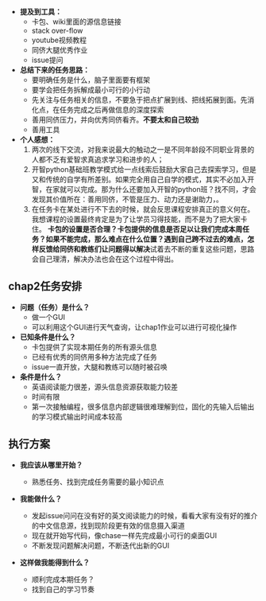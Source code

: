 

* **提及到工具：**
  * 卡包、wiki里面的源信息链接
  * stack over-flow
  * youtube视频教程
  * 同侪大腿优秀作业
  * issue提问
* **总结下来的任务思路：**
  * 要明确任务是什么，脑子里面要有框架
  * 要学会把任务拆解成最小可行的小行动
  * 先关注与任务相关的信息，不要急于把点扩展到线、把线拓展到面。先消化点，在任务完成之后再做信息的深度探索
  * 善用同侪压力，并向优秀同侪看齐。**不要太和自己较劲**
  * 善用工具
* **个人感想：**
  1. 两次的线下交流，对我来说最大的触动之一是不同年龄段不同职业背景的人都不乏有爱智求真追求学习和进步的人；
  2. 开智python基础班教学模式给一点线索后鼓励大家自己去探索学习，但是又和传统的自学有所差别。如果完全用自己自学的模式，其实不必加入开智，在家就可以完成。那为什么还要加入开智的python班？找不同，才会发现其价值所在：善用同侪，不管是压力、动力还是谢助力，。
  3. 在任务卡在某处进行不下去的时候，就会反思课程安排真正的意义何在。我想课程的设置最终肯定是为了让学员习得技能，而不是为了把大家卡住。 **卡包的设置是否合理？卡包提供的信息是否足以让我们完成本周任务？如果不能完成，那么难点在什么位置？遇到自己跨不过去的难点，怎样反馈给同侪和教练们让问题得以解决**试着去不断的重复这些问题，思路会自己理清，解决办法也会在这个过程中得出。

## chap2任务安排

* **问题（任务）是什么？**
  * 做一个GUI
  * 可以利用这个GUI进行天气查询，让chap1作业可以进行可视化操作
* **已知条件是什么？**
  * 卡包提供了实现本期任务的所有源头信息
  * 已经有优秀的同侪用多种方法完成了任务
  * issue一直开放，大腿和教练可以随时被召唤
* **条件是什么？**
  * 英语阅读能力很差，源头信息资源获取能力较差
  * 时间有限
  * 第一次接触编程，很多信息内部逻辑很难理解到位，固化的先输入后输出的学习模式输出时间成本较高

## 执行方案

* **我应该从哪里开始？**

  * 熟悉任务、找到完成任务需要的最小知识点

* **我能做什么？**

  * 发起issue问问在没有好的英文阅读能力的时候，看看大家有没有好的推介的中文信息源，找到现阶段更有效的信息摄入渠道
  * 现在就开始写代码，像chase一样先完成最小可行的桌面GUI
  * 不断发现问题解决问题，不断迭代出新的GUI

* **这样做我能得到什么？**

  * 顺利完成本期任务？
  * 找到自己的学习节奏



